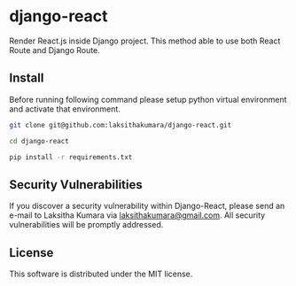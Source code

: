 # django-react

Render React.js inside Django project. This method able to use both React Route and Django Route.

## Install
Before running following command please setup python virtual environment and activate that environment.

```bash
git clone git@github.com:laksithakumara/django-react.git

cd django-react

pip install -r requirements.txt
```
## Security Vulnerabilities

If you discover a security vulnerability within Django-React, please send an e-mail to Laksitha Kumara via [laksithakumara@gmail.com](mailto:laksithakumara@gmail.com). All security vulnerabilities will be promptly addressed.


## License
This software is distributed under the MIT license.

